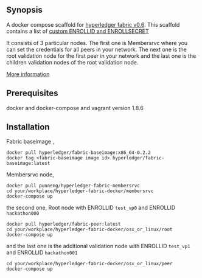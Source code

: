 ## Synopsis

A docker compose scaffold for [hyperledger fabric v0.6](https://github.com/hyperledger/fabric). This scaffold contains a list of [custom ENROLLID and ENROLLSECRET](https://github.com/punneng/fabric/blob/7edcc81910b30eef2bf9b20752e8782780e400fd/membersrvc/membersrvc.yaml)

It consists of 3 particular nodes. The first one is Membersrvc where you can set the credentials for all peers in your network.
The next one is the root validation node for the first peer in your network and the last one is the children validation nodes of the root validation node.

[More information](https://hyperledger-fabric.readthedocs.io/en/latest/)

## Prerequisites

docker and docker-compose and vagrant version 1.8.6

## Installation

Fabric baseimage ,
```
docker pull hyperledger/fabric-baseimage:x86_64-0.2.2
docker tag <fabric-baseimage image id> hyperledger/fabric-baseimage:latest
```

Membersrvc node,
```
docker pull punneng/hyperledger-fabric-membersrvc
cd your/workplace/hyperledger-fabric-docker/membersrvc
docker-compose up
```

the second one, Root node with ENROLLID `test_vp0` and ENROLLID `hackathon000`
```
docker pull hyperledger/fabric-peer:latest
cd your/workplace/hyperledger-fabric-docker/osx_or_linux/root
docker-compose up
```

and the last one is the additional validation node with ENROLLID `test_vp1` and ENROLLID `hackathon001`
```
cd your/workplace/hyperledger-fabric-docker/osx_or_linux/peer
docker-compose up
```
